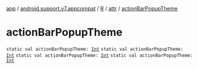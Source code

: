[app](../../../index.md) / [android.support.v7.appcompat](../../index.md) / [R](../index.md) / [attr](index.md) / [actionBarPopupTheme](.)

# actionBarPopupTheme

`static val actionBarPopupTheme: `[`Int`](https://kotlinlang.org/api/latest/jvm/stdlib/kotlin/-int/index.html)
`static val actionBarPopupTheme: `[`Int`](https://kotlinlang.org/api/latest/jvm/stdlib/kotlin/-int/index.html)
`static val actionBarPopupTheme: `[`Int`](https://kotlinlang.org/api/latest/jvm/stdlib/kotlin/-int/index.html)
`static val actionBarPopupTheme: `[`Int`](https://kotlinlang.org/api/latest/jvm/stdlib/kotlin/-int/index.html)
